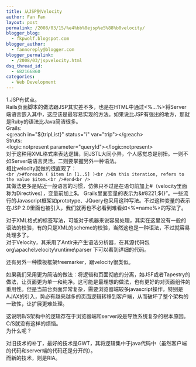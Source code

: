 ```yaml
---
title: 从JSP到Velocity
author: Fan Fan
layout: post
permalink: /2008/03/15/%e4%bb%8ejsp%e5%88%b0velocity/
blogger_blog:
  - fkpwolf.blogspot.com
blogger_author:
  - fannoreply@blogger.com
blogger_permalink:
  - /2008/03/jspvelocity.html
dsq_thread_id:
  - 682166860
categories:
  - Web Development
---
```

1.JSP有优点。  
Rails页面脚本的做法跟JSP其实差不多，也是在HTML中通过<%...%>将Server端语言嵌入其中，这应该是最容易实现的方法。如果说比JSP有强出的地方，那就是Ruby的语法比Java简洁很多。  
Grails:  
<g:each in="${tripList}" status="i" var="trip"></g:each>  
Struts:  
<logic:notpresent parameter="queryId"></logic:notpresent>  
对于这种用XML格式来表达逻辑，同JSTL大同小异，个人感觉总是别扭。一则不如Server端语言灵活，二则要掌握另外一种语法。  
相比velocity就做的很直观了：  
`<br />#foreach ( $item in [1..5] )<br />On this iteration, refers to the value $item.<br />#end<br />`  
其做法更多是贴近一般语言的习惯，仿佛只不过是在语句前加上#（velocity里面称为Directives），变量前加上$。  
Grails里面变量的表示为&#8221;${}&#8221;。一些流行的Javascript框架如prototype、JQuery也采用这种写法。不过这种变量的表示在JSP 2.0里面也被引入，我们就再也不必看到难看如<%=name%>的写法了。

对于XML格式的标签写法，可能对于机器来说容易处理，其实在这里没有一般的语法的校验，有的只是XML的scheme的校验，当然这也是一种语法，不过就容易处理多了。  
对于Velocity，其采用了Antlr来产生语法分析器，在其源代码包org\apache\velocity\runtime\parser 下可以看到详细的代码。

还有另外一种模板框架freemarker，跟velocity很类似。

如果我们采用更为简洁的做法：将逻辑和页面彻底的分离，如JSF或者Tapestry的做法，让页面更为单一和纯净。这可能是最理想的做法，也有更好的对页面组件的重用性。但是当前台页面异常复杂，需要浏览器端较多javascript操作，特别是AJAX的引入，势必有越来越多的页面逻辑转移到客户端，从而破坏了整个架构的一致性，让扩展更难处理。

这说明B/S架构中的逻辑存在于浏览器端和server段是导致系统复杂的根本原因。  
C/S就没有这样的烦恼。  
为什么呢？

对旧技术的补丁，最好的技术是GWT，其将逻辑集中于java代码中（虽然客户端的代码和server端的代码还是分开的）。  
而新的技术，则是RIA。